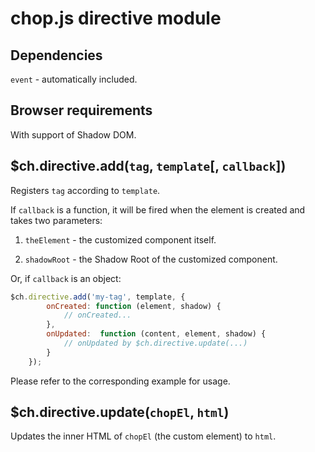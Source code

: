 chop.js directive module
========================

Dependencies
------------

`event` - automatically included.

Browser requirements
---------------------

With support of Shadow DOM.

$ch.directive.add(`tag`, `template`[, `callback`])
------------------------------------

Registers `tag` according to `template`.

If `callback` is a function, it will be fired when the element is created and takes two parameters:

1. `theElement` - the customized component itself.

2. `shadowRoot` - the Shadow Root of the customized component.

Or, if `callback` is an object:

~~~javascript
$ch.directive.add('my-tag', template, {
        onCreated: function (element, shadow) {
            // onCreated...
        },
        onUpdated:  function (content, element, shadow) {
            // onUpdated by $ch.directive.update(...)
        }
    });
~~~

Please refer to the corresponding example for usage.

$ch.directive.update(`chopEl`, `html`)
----------------------------------

Updates the inner HTML of `chopEl` (the custom element) to `html`.
